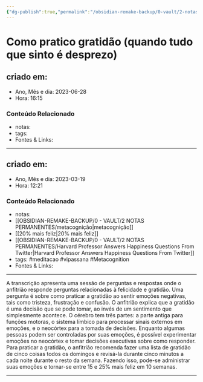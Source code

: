 ```yaml
---
{"dg-publish":true,"permalink":"/obsidian-remake-backup/0-vault/2-notas-permanentes/como-pratico-gratidao/","tags":["permanente","meditacao","vipassana","Metacognition"],"dgHomeLink":true,"dgShowLocalGraph":true,"dgShowFileTree":true,"dgEnableSearch":true,"noteIcon":""}
---
```


# Como pratico gratidão (quando tudo que sinto é desprezo)

## criado em: 
-  Ano, Mês e dia: 2023-06-28
- Hora: 16:15

### Conteúdo Relacionado
- notas: 
- tags: 
- Fontes & Links: 
---


## criado em: 

- Ano, Mês e dia: 2023-03-19
- Hora: 12:21

### Conteúdo Relacionado

- notas: 
- [[OBSIDIAN-REMAKE-BACKUP/0 - VAULT/2 NOTAS PERMANENTES/metacognição\|metacognição]]
- [[20% mais feliz\|20% mais feliz]]
- [[OBSIDIAN-REMAKE-BACKUP/0 - VAULT/2 NOTAS PERMANENTES/Harvard Professor Answers Happiness Questions From Twitter\|Harvard Professor Answers Happiness Questions From Twitter]]
- tags: #meditacao #vipassana #Metacognition 
- Fontes & Links: 
---

A transcrição apresenta uma sessão de perguntas e respostas onde o anfitrião responde perguntas relacionadas à felicidade e gratidão. Uma pergunta é sobre como praticar a gratidão ao sentir emoções negativas, tais como tristeza, frustração e confusão. O anfitrião explica que a gratidão é uma decisão que se pode tomar, ao invés de um sentimento que simplesmente acontece. O cérebro tem três partes: a parte antiga para funções motoras, o sistema límbico para processar sinais externos em emoções, e o neocórtex para a tomada de decisões. Enquanto algumas pessoas podem ser controladas por suas emoções, é possível experimentar emoções no neocórtex e tomar decisões executivas sobre como responder. Para praticar a gratidão, o anfitrião recomenda fazer uma lista de gratidão de cinco coisas todos os domingos e revisá-la durante cinco minutos a cada noite durante o resto da semana. Fazendo isso, pode-se administrar suas emoções e tornar-se entre 15 e 25% mais feliz em 10 semanas.

---

